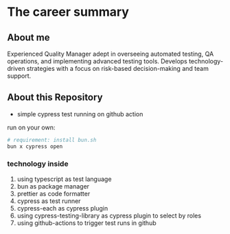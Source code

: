 # The career summary

## About me

Experienced Quality Manager adept in overseeing automated testing, QA operations, and implementing advanced testing tools. Develops technology-
driven strategies with a focus on risk-based decision-making and team support.

## About this Repository

- simple cypress test running on github action

run on your own:

```bash
# requirement: install bun.sh
bun x cypress open
```

### technology inside

1. using typescript as test language
1. bun as package manager
1. prettier as code formatter
1. cypress as test runner
1. cypress-each as cypress plugin
1. using cypress-testing-library as cypress plugin to select by roles
1. using github-actions to trigger test runs in github
